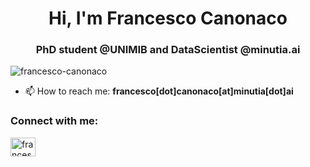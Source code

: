<h1 align="center">Hi, I'm Francesco Canonaco</h1>
<h3 align="center">PhD student @UNIMIB and DataScientist @minutia.ai</h3>

<p align="left"> <img src="https://komarev.com/ghpvc/?username=francesco-canonaco&label=Profile%20views&color=0e75b6&style=flat" alt="francesco-canonaco" /> </p>

- 📫 How to reach me: **francesco[dot]canonaco[at]minutia[dot]ai**

<h3 align="left">Connect with me:</h3>
<p align="left">
<a href="https://linkedin.com/in/francesco-canonaco-3b099a121" target="blank"><img align="center" src="https://raw.githubusercontent.com/rahuldkjain/github-profile-readme-generator/master/src/images/icons/Social/linked-in-alt.svg" alt="francesco-canonaco-3b099a121" height="30" width="40" /></a>
</p>
